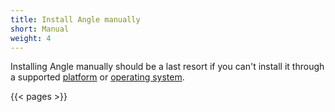 ```yaml
---
title: Install Angle manually
short: Manual
weight: 4
---
```


Installing Angle manually should be a last resort if you can't install it through a supported [platform] or [operating system][os].

{{< pages >}}

[os]: /docs/setup/installation/operating-systems
[platform]: /docs/setup/installation/platforms
